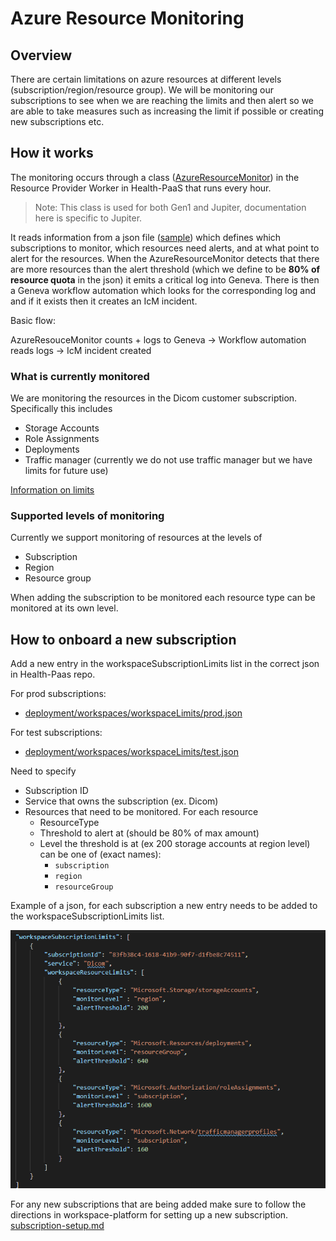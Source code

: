 # Azure Resource Monitoring

## Overview
There are certain limitations on azure resources at different levels (subscription/region/resource group). We will be monitoring our subscriptions to see when we are reaching the limits and then alert so we are able to take measures such as increasing the limit if possible or creating new subscriptions etc.

## How it works
 
The monitoring occurs through a class ([AzureResourceMonitor](https://microsofthealth.visualstudio.com/Health/_git/health-paas?path=%2Fsrc%2FResourceProviderApplication%2FResourceProviderWorker%2FAzureResourceMonitor.cs)) in the Resource Provider Worker in Health-PaaS that runs every hour. 

>Note: This class is used for both Gen1 and Jupiter, documentation here is specific to Jupiter.

It reads information from a json file ([sample](https://microsofthealth.visualstudio.com/Health/_git/health-paas?path=%2Fdeployment%2Fworkspaces%2FworkspaceLimits%2Fprod.json))
 which defines which subscriptions to monitor, which resources need alerts, and at what point to alert for the resources. When the AzureResourceMonitor detects that there are more resources than the alert threshold (which we define to be **80% of resource quota** in the json) it emits a critical log into Geneva. There is then a Geneva  workflow automation which looks for the corresponding log and and if it exists then it creates an IcM incident.

Basic flow:

AzureResouceMonitor counts + logs to Geneva -> Workflow automation reads logs -> IcM incident created


### What is currently monitored
We are monitoring the  resources in the Dicom customer subscription. Specifically this includes 
 - Storage Accounts
 - Role Assignments
 - Deployments
 - Traffic manager (currently we do not use traffic manager but we have limits for future use)


[Information on limits](arm-resources-dicom-service.md)

### Supported levels of monitoring
Currently we support monitoring of resources at the levels of 
- Subscription
- Region
- Resource group

When adding the subscription to be monitored each resource type can be monitored at its own level.


## How to onboard a new subscription
Add a new entry in the workspaceSubscriptionLimits list in the correct json in Health-Paas repo.

For prod subscriptions:
- [deployment/workspaces/workspaceLimits/prod.json](https://microsofthealth.visualstudio.com/Health/_git/health-paas?path=%2Fdeployment%2Fworkspaces%2FworkspaceLimits%2Fprod.json)

For test subscriptions:
- [deployment/workspaces/workspaceLimits/test.json](https://microsofthealth.visualstudio.com/Health/_git/health-paas?path=%2Fdeployment%2Fworkspaces%2FworkspaceLimits%2Ftest.json)

Need to specify
 - Subscription ID
 - Service that owns the subscription (ex. Dicom)
 - Resources that need to be monitored. For each resource
    - ResourceType
    - Threshold to alert at (should be 80% of max amount)
    - Level the threshold is at (ex 200 storage accounts at region level) can be one of (exact names):
        - `subscription`
        - `region`
        - `resourceGroup`

Example of a json, for each subscription a new entry needs to be added to the workspaceSubscriptionLimits list.

![Resource Monitoring Json](imgs/resource-monitoring-json.png)


For any new subscriptions that are being added make sure to follow the directions in workspace-platform for setting up a new subscription. [subscription-setup.md](https://microsofthealth.visualstudio.com/Health/_git/workspace-platform?path=%2Fdocs%2Fsubscription-setup.md)

 